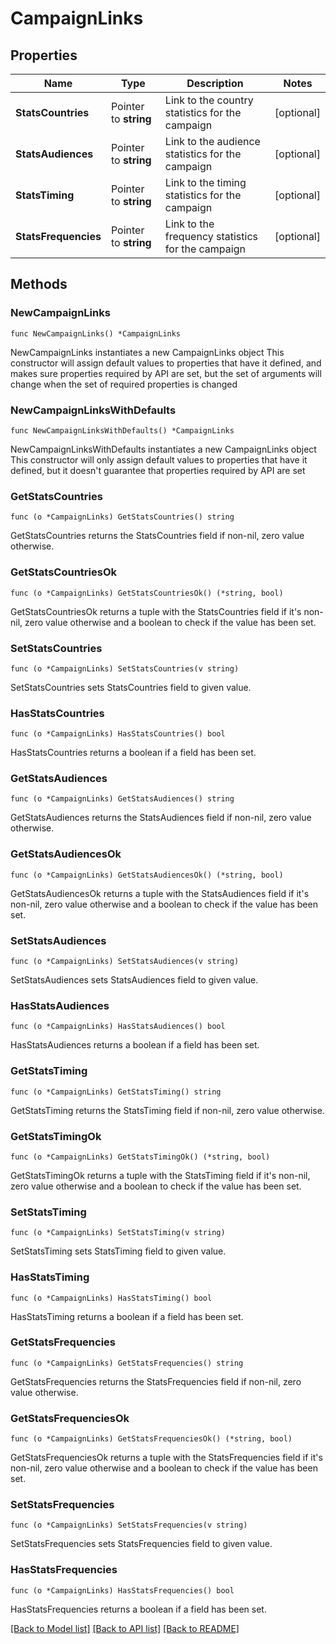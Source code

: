 # CampaignLinks

## Properties

Name | Type | Description | Notes
------------ | ------------- | ------------- | -------------
**StatsCountries** | Pointer to **string** | Link to the country statistics for the campaign | [optional] 
**StatsAudiences** | Pointer to **string** | Link to the audience statistics for the campaign | [optional] 
**StatsTiming** | Pointer to **string** | Link to the timing statistics for the campaign | [optional] 
**StatsFrequencies** | Pointer to **string** | Link to the frequency statistics for the campaign | [optional] 

## Methods

### NewCampaignLinks

`func NewCampaignLinks() *CampaignLinks`

NewCampaignLinks instantiates a new CampaignLinks object
This constructor will assign default values to properties that have it defined,
and makes sure properties required by API are set, but the set of arguments
will change when the set of required properties is changed

### NewCampaignLinksWithDefaults

`func NewCampaignLinksWithDefaults() *CampaignLinks`

NewCampaignLinksWithDefaults instantiates a new CampaignLinks object
This constructor will only assign default values to properties that have it defined,
but it doesn't guarantee that properties required by API are set

### GetStatsCountries

`func (o *CampaignLinks) GetStatsCountries() string`

GetStatsCountries returns the StatsCountries field if non-nil, zero value otherwise.

### GetStatsCountriesOk

`func (o *CampaignLinks) GetStatsCountriesOk() (*string, bool)`

GetStatsCountriesOk returns a tuple with the StatsCountries field if it's non-nil, zero value otherwise
and a boolean to check if the value has been set.

### SetStatsCountries

`func (o *CampaignLinks) SetStatsCountries(v string)`

SetStatsCountries sets StatsCountries field to given value.

### HasStatsCountries

`func (o *CampaignLinks) HasStatsCountries() bool`

HasStatsCountries returns a boolean if a field has been set.

### GetStatsAudiences

`func (o *CampaignLinks) GetStatsAudiences() string`

GetStatsAudiences returns the StatsAudiences field if non-nil, zero value otherwise.

### GetStatsAudiencesOk

`func (o *CampaignLinks) GetStatsAudiencesOk() (*string, bool)`

GetStatsAudiencesOk returns a tuple with the StatsAudiences field if it's non-nil, zero value otherwise
and a boolean to check if the value has been set.

### SetStatsAudiences

`func (o *CampaignLinks) SetStatsAudiences(v string)`

SetStatsAudiences sets StatsAudiences field to given value.

### HasStatsAudiences

`func (o *CampaignLinks) HasStatsAudiences() bool`

HasStatsAudiences returns a boolean if a field has been set.

### GetStatsTiming

`func (o *CampaignLinks) GetStatsTiming() string`

GetStatsTiming returns the StatsTiming field if non-nil, zero value otherwise.

### GetStatsTimingOk

`func (o *CampaignLinks) GetStatsTimingOk() (*string, bool)`

GetStatsTimingOk returns a tuple with the StatsTiming field if it's non-nil, zero value otherwise
and a boolean to check if the value has been set.

### SetStatsTiming

`func (o *CampaignLinks) SetStatsTiming(v string)`

SetStatsTiming sets StatsTiming field to given value.

### HasStatsTiming

`func (o *CampaignLinks) HasStatsTiming() bool`

HasStatsTiming returns a boolean if a field has been set.

### GetStatsFrequencies

`func (o *CampaignLinks) GetStatsFrequencies() string`

GetStatsFrequencies returns the StatsFrequencies field if non-nil, zero value otherwise.

### GetStatsFrequenciesOk

`func (o *CampaignLinks) GetStatsFrequenciesOk() (*string, bool)`

GetStatsFrequenciesOk returns a tuple with the StatsFrequencies field if it's non-nil, zero value otherwise
and a boolean to check if the value has been set.

### SetStatsFrequencies

`func (o *CampaignLinks) SetStatsFrequencies(v string)`

SetStatsFrequencies sets StatsFrequencies field to given value.

### HasStatsFrequencies

`func (o *CampaignLinks) HasStatsFrequencies() bool`

HasStatsFrequencies returns a boolean if a field has been set.


[[Back to Model list]](../README.md#documentation-for-models) [[Back to API list]](../README.md#documentation-for-api-endpoints) [[Back to README]](../README.md)


